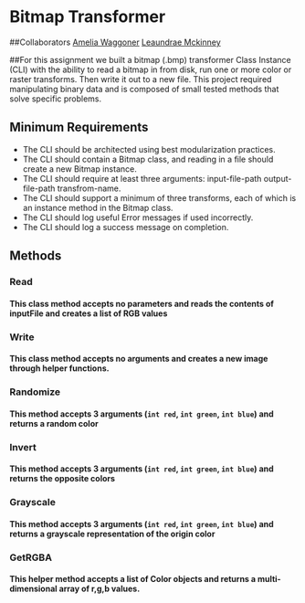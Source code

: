 # Bitmap Transformer

##Collaborators
[Amelia Waggoner](https://github.com/GoldenDog190)
[Leaundrae Mckinney](https://github.com/UreaLaden)

##For this assignment we built a bitmap (.bmp) transformer Class Instance (CLI) with the ability to read a bitmap in from disk, run one or more color or raster transforms. Then write it out to a new file. This project required manipulating binary data and is composed of small tested methods that solve specific problems.

## Minimum Requirements
- The CLI should be architected using best modularization practices.
- The CLI should contain a Bitmap class, and reading in a file should create a new Bitmap instance.
- The CLI should require at least three arguments: input-file-path output-file-path transfrom-name.
- The CLI should support a minimum of three transforms, each of which is an instance method in the Bitmap class.
- The CLI should log useful Error messages if used incorrectly.
- The CLI should log a success message on completion.

## Methods

### **Read** 
#### This class method accepts no parameters and reads the contents of inputFile and creates a list of RGB values 
### **Write**
#### This class method accepts no arguments and creates a new image through helper functions.
### **Randomize**
#### This method accepts 3 arguments (`int red`, `int green`, `int blue`) and returns a random color
### **Invert**
#### This method accepts 3 arguments (`int red`, `int green`, `int blue`) and returns the opposite colors
### **Grayscale**
#### This method accepts 3 arguments (`int red`, `int green`, `int blue`) and returns a grayscale representation of the origin color
### **GetRGBA**
#### This helper method accepts a list of Color objects and returns a multi-dimensional array of r,g,b values.
